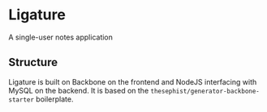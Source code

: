 # Ligature

A single-user notes application

## Structure

Ligature is built on Backbone on the frontend and NodeJS interfacing with MySQL on the backend. It is based on the `thesephist/generator-backbone-starter` boilerplate.
